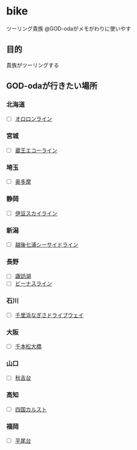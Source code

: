 # bike
ツーリング貴族
@GOD-odaがメモがわりに使いやす

## 目的
貴族がツーリングする

## GOD-odaが行きたい場所

### 北海道
- [ ] [オロロンライン](https://hokkaido-labo.com/hokkaido-ororon-line-9049)

### 宮城
- [ ] [蔵王エコーライン](http://www.zao-machi.com/553)

### 埼玉
- [ ] [奥多摩](https://www.jalan.net/kankou/spt_13308ab2030004436/)

### 静岡
- [ ] [伊豆スカイライン](http://siz-road.or.jp/sz/road/izusk/)

### 新潟
- [ ] [越後七浦シーサイドライン](https://niigata-kankou.or.jp/spot/7406)

### 長野
- [ ] [諏訪湖](https://www.suwakanko.jp/point/nature.php?id=suwako)
- [ ] [ビーナスライン](http://www.venus-line.net/)

### 石川
- [ ] [千里浜なぎさドライブウェイ](https://gurutabi.gnavi.co.jp/a/a_1918/)

### 大阪
- [ ] [千本松大橋](https://www.travel.co.jp/guide/article/29729/)

### 山口
- [ ] [秋吉台](https://www.jalan.net/kankou/spt_35462ab2022006096/)

### 高知
- [ ] [四国カルスト](https://www.iyokannet.jp/feature/karusuto/drive)

### 福岡
- [ ] [平尾台](http://www.gururich-kitaq.com/search/category/detail.php?id=29)
